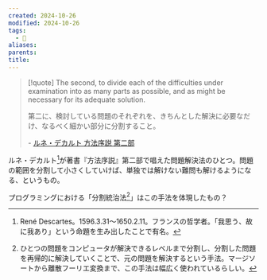 ```yaml
---
created: 2024-10-26
modified: 2024-10-26
tags:
  - 📝
aliases: 
parents: 
title: 
---
```

>[!quote] 
> The second, to divide each of the difficulties under examination into as many parts as possible, and as might be necessary for its adequate solution.
>
>第二に、検討している問題のそれぞれを、きちんとした解決に必要なだけ、なるべく細かい部分に分割すること。
>
>\- [ルネ・デカルト 方法序説 第二部](https://open-shelf.appspot.com/DiscourseOnTheMethod/chapter3.html#:~:text=%E7%AC%AC%E4%BA%8C%E3%81%AB%E3%80%81%E6%A4%9C%E8%A8%8E%E3%81%97%E3%81%A6%E3%81%84%E3%82%8B%E5%95%8F%E9%A1%8C%E3%81%AE%E3%81%9D%E3%82%8C%E3%81%9E%E3%82%8C%E3%82%92%E3%80%81%E3%81%8D%E3%81%A1%E3%82%93%E3%81%A8%E3%81%97%E3%81%9F%E8%A7%A3%E6%B1%BA%E3%81%AB%E5%BF%85%E8%A6%81%E3%81%AA%E3%81%A0%E3%81%91%E3%80%81%E3%81%AA%E3%82%8B%E3%81%B9%E3%81%8F%E7%B4%B0%E3%81%8B%E3%81%84%E9%83%A8%E5%88%86%E3%81%AB%E5%88%86%E5%89%B2%E3%81%99%E3%82%8B%E3%81%93%E3%81%A8%E3%80%82)

ルネ・デカルト[^rene]が著書『方法序説』第二部で唱えた問題解決法のひとつ。問題の範囲を分割して小さくしていけば、単独では解けない難問も解けるようになる、というもの。

[^rene]: René Descartes。1596.3.31〜1650.2.11。フランスの哲学者。「我思う、故に我あり」という命題を生み出したことで有名。

プログラミングにおける「分割統治法[^divide-and-conquer]」はこの手法を体現したもの？

[^divide-and-conquer]: ひとつの問題をコンピュータが解決できるレベルまで分割し、分割した問題を再帰的に解決していくことで、元の問題を解決するという手法。マージソートから離散フーリエ変換まで、この手法は幅広く使われているらしい。